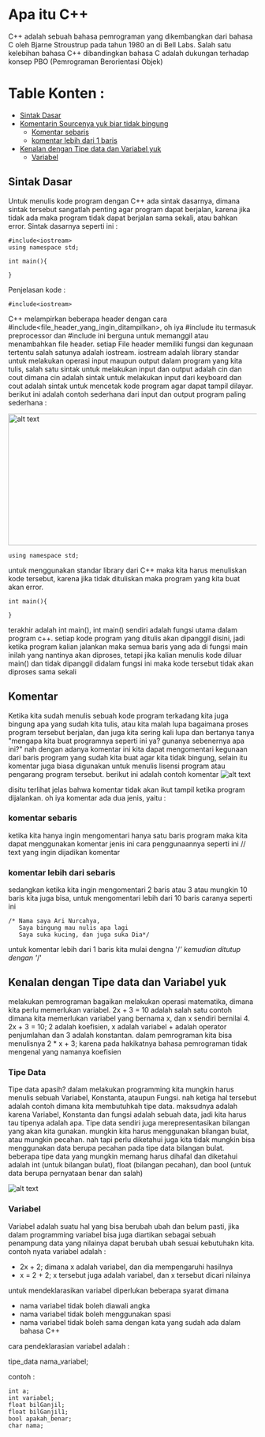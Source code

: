 # Apa itu C++
C++ adalah sebuah bahasa pemrograman yang dikembangkan dari bahasa C oleh Bjarne Stroustrup pada tahun 1980 an di Bell Labs. Salah satu kelebihan bahasa C++ dibandingkan bahasa C adalah dukungan terhadap konsep PBO (Pemrograman Berorientasi Objek)



# Table Konten : 
* [Sintak Dasar](#sintak-dasar)
* [Komentarin Sourcenya yuk biar tidak bingung](#komentar)
    * [Komentar sebaris](#komentar-sebaris)
    * [komentar lebih dari 1 baris](#komentar-lebih-dari-sebaris)
* [Kenalan dengan Tipe data dan Variabel yuk](#kenalan-dengan-tipe-data-dan-variabel-yuk)
    * [Variabel](#variabel)


## Sintak Dasar
Untuk menulis kode program dengan C++ ada sintak dasarnya, dimana sintak tersebut sangatlah penting agar program dapat berjalan, karena jika tidak ada maka program tidak dapat berjalan sama sekali, atau bahkan error. Sintak dasarnya seperti ini :

    #include<iostream>
    using namespace std;

    int main(){

    }

Penjelasan kode :

    #include<iostream> 
    
 C++ melampirkan beberapa header dengan cara #include<file_header_yang_ingin_ditampilkan>,
oh iya #include itu termasuk preprocessor dan #include ini berguna untuk memanggil atau menambahkan file header.
setiap File header memiliki fungsi dan kegunaan tertentu salah satunya adalah iostream. 
iostream adalah library standar untuk melakukan operasi input maupun output dalam program 
yang kita tulis, salah satu sintak untuk melakukan input dan output adalah cin 
dan cout dimana cin adalah sintak untuk melakukan input dari keyboard dan
cout adalah sintak untuk mencetak kode program agar dapat tampil dilayar.
berikut ini adalah contoh sederhana dari input dan output program paling sederhana : 

<img src="https://github.com/NurcahyaAri/Belajar-Cplusplus/blob/master/images/basic%20input%20output%20.gif" alt="alt text" width="510px" height="267px" alt="input output sederhana" title="input output sederhana">

    using namespace std;

 untuk menggunakan standar library dari C++ maka kita harus menuliskan kode tersebut, karena jika tidak 
 dituliskan maka program yang kita buat akan error.

    int main(){

    }
 
terakhir adalah int main(), int main() sendiri adalah fungsi utama dalam program c++. setiap kode program yang ditulis akan dipanggil disini, jadi ketika program kalian jalankan maka semua baris yang ada di fungsi main inilah yang nantinya akan diproses, tetapi jika kalian menulis kode diluar main() dan tidak dipanggil didalam fungsi ini maka kode tersebut tidak akan diproses sama sekali


## Komentar
Ketika kita sudah menulis sebuah kode program terkadang kita juga bingung apa yang sudah kita tulis, atau kita malah lupa bagaimana proses program tersebut berjalan, dan juga kita sering kali lupa dan bertanya tanya "mengapa kita buat programnya seperti ini ya? gunanya sebenernya apa ini?" nah dengan adanya komentar ini kita dapat mengomentari kegunaan dari baris program yang sudah kita buat agar kita tidak bingung, selain itu komentar juga biasa digunakan untuk menulis lisensi program atau pengarang program tersebut. berikut ini adalah contoh komentar
<img src="https://github.com/NurcahyaAri/Belajar-Cplusplus/blob/master/images/komentar.png" alt="alt text" alt="input output sederhana" title="input output sederhana">

disitu terlihat jelas bahwa komentar tidak akan ikut tampil ketika program dijalankan. oh iya komentar ada dua jenis, yaitu : 

### komentar sebaris
ketika kita hanya ingin mengomentari hanya satu baris program maka kita dapat menggunakan komentar jenis ini cara penggunaannya seperti ini
    // text yang ingin dijadikan komentar

### komentar lebih dari sebaris
sedangkan ketika kita ingin mengomentari 2 baris atau 3 atau mungkin 10 baris kita juga bisa, untuk mengomentari lebih dari 10 baris caranya seperti ini

    /* Nama saya Ari Nurcahya,
       Saya bingung mau nulis apa lagi
       Saya suka kucing, dan juga suka Dia*/

untuk komentar lebih dari 1 baris kita mulai dengna '/*' kemudian ditutup dengan '*/'

## Kenalan dengan Tipe data dan Variabel yuk
melakukan pemrograman bagaikan melakukan operasi matematika, dimana kita perlu memerlukan variabel.
2x + 3 = 10 adalah salah satu contoh dimana kita memerlukan variabel yang bernama x, dan x sendiri bernilai 4. 2x + 3 = 10; 2 adalah koefisien, x adalah variabel + adalah operator penjumlahan dan 3 adalah konstantan. dalam pemrograman kita bisa menulisnya 2 * x + 3; karena pada hakikatnya bahasa pemrograman tidak mengenal yang namanya koefisien

### Tipe Data
Tipe data apasih? dalam melakukan programming kita mungkin harus menulis sebuah Variabel, Konstanta, ataupun Fungsi. nah ketiga hal tersebut adalah contoh dimana kita membutuhkah tipe data. maksudnya adalah karena Variabel, Konstanta dan fungsi adalah sebuah data, jadi kita harus tau tipenya adalah apa.
Tipe data sendiri juga merepresentasikan bilangan yang akan kita gunakan. mungkin kita harus menggunakan bilangan bulat, atau mungkin pecahan. nah tapi perlu diketahui juga kita tidak mungkin bisa menggunakan data berupa pecahan pada tipe data bilangan bulat. beberapa tipe data yang mungkin memang harus dihafal dan diketahui adalah int (untuk bilangan bulat), float (bilangan pecahan), dan bool (untuk data berupa pernyataan benar dan salah)

<img src="https://github.com/NurcahyaAri/Belajar-Cplusplus/blob/master/images/komentar.png" alt="alt text" alt="input output sederhana" title="Tabel tipe data">


### Variabel
Variabel adalah suatu hal yang bisa berubah ubah dan belum pasti, jika dalam programming variabel bisa juga diartikan sebagai sebuah penampung data yang nilainya dapat berubah ubah sesuai kebutuhakn kita. 
contoh nyata variabel adalah : 
- 2x + 2; dimana x adalah variabel, dan dia mempengaruhi hasilnya
- x = 2 + 2; x tersebut juga adalah variabel, dan x tersebut dicari nilainya

untuk mendeklarasikan variabel diperlukan beberapa syarat dimana
- nama variabel tidak boleh diawali angka
- nama variabel tidak boleh menggunakan spasi
- nama variabel tidak boleh sama dengan kata yang sudah ada dalam bahasa C++

cara pendeklarasian variabel adalah : 

tipe_data nama_variabel;

contoh : 

    int a;
    int variabel;
    float bilGanjil;
    float bilGanjil1;
    bool apakah_benar;
    char nama;




    


